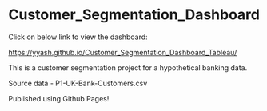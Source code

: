 # Customer_Segmentation_Dashboard

Click on below link to view the dashboard:

https://yyash.github.io/Customer_Segmentation_Dashboard_Tableau/

This is a customer segmentation project for a hypothetical banking data.

Source data - P1-UK-Bank-Customers.csv

Published using Github Pages!
